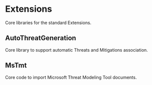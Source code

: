 # Extensions

Core libraries for the standard Extensions.

## AutoThreatGeneration

Core library to support automatic Threats and Mitigations association.

## MsTmt

Core code to import Microsoft Threat Modeling Tool documents.
